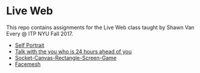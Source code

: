 # Live Web

This repo contains assignments for the Live Web class taught by Shawn Van Every @ ITP NYU Fall 2017.

- [Self Portrait](/portrait)
- [Talk with the you who is 24 hours ahead of you](/chatapp)
- [Socket-Canvas-Rectangle-Screen-Game](/canvas)
- [Facemesh](/facemesh)